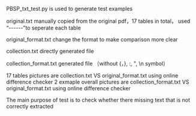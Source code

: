 PBSP_txt_test.py is used to generate test examples

original.txt manually copied from the original pdf，17 tables in total， used “------”to seperate each table

original_format.txt  change the format to make comparison more clear

collection.txt   directly generated file

collection_format.txt   generated file （without {，}, :, ", \n symbol）

17 tables pictures  are collection.txt VS original_format.txt  using online difference checker
2  exmaple overall pictures are   collection_format.txt VS original_format.txt   using online difference checker

The main purpose of test is to check whether there missing text that is not correctly extracted
